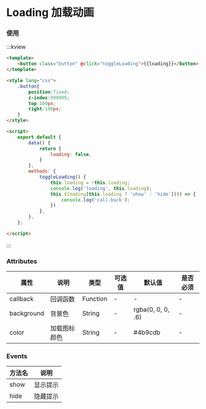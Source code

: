 #  Loading 加载动画

### 使用

:::kview 

```html
<template>
    <button class="button" @click="toggleLoading">{{loading}}</button>
</template>

<style lang="css">
    .button{
        position:fixed;
        z-index:999999;
        top:100px;
        right:100px;
    }
</style>

<script>
    export default {
        data() {
            return {
                loading: false,
            }
        },
        methods: {
            toggleLoading() {
                this.loading = !this.loading;
                console.log('loading', this.loading);
                this.$loading[this.loading ? 'show' : 'hide'](() => {
                    console.log('call-back');
                })
            },
        },
    };

</script>
```

:::

###  Attributes

|  属性  |  说明   |  类型|可选值|默认值|是否必须
|-------|---------|---|---|---|---|
|callback|回调函数|Function|-|-|-
|background|背景色|String|-|rgba(0, 0, 0, .6)|-
|color|加载图标颜色|String|-|#4b9cdb|-

###  Events

| 方法名 | 说明 |
| ------ |----- | 
| show | 显示提示 | 详见Attributes表 |
| hide | 隐藏提示 | 详见Attributes表 |

